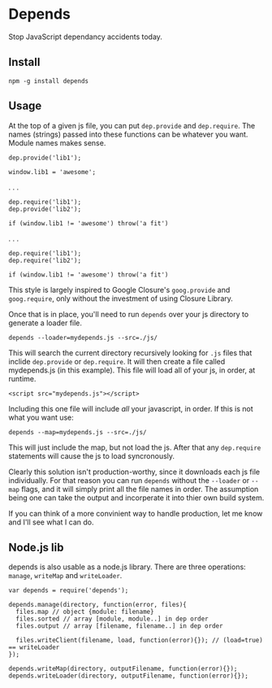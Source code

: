 
# Depends

Stop JavaScript dependancy accidents today.

## Install

    npm -g install depends

## Usage

At the top of a given js file, you can put `dep.provide` and `dep.require`. The names (strings) passed into these functions can be whatever you want. Module names makes sense.

    dep.provide('lib1');

    window.lib1 = 'awesome';

. . .

    dep.require('lib1');
    dep.provide('lib2');

    if (window.lib1 != 'awesome') throw('a fit')

. . .

    dep.require('lib1');
    dep.require('lib2');

    if (window.lib1 != 'awesome') throw('a fit')

This style is largely inspired to Google Closure's `goog.provide` and `goog.require`, only without the investment of using Closure Library.

Once that is in place, you'll need to run `depends` over your js directory to generate a loader file.

    depends --loader=mydepends.js --src=./js/

This will search the current directory recursively looking for `.js` files that inclide `dep.provide` or `dep.require`. It will then create a file called mydepends.js (in this example). This file will load all of your js, in order, at runtime.

    <script src="mydepends.js"></script>

Including this one file will include _all_ your javascript, in order. If this is not what you want use:

    depends --map=mydepends.js --src=./js/

This will just include the map, but not load the js. After that any `dep.require` statements will cause the js to load syncronously.

Clearly this solution isn't production-worthy, since it downloads each js file individually. For that reason you can run `depends` without the `--loader` or `--map` flags, and it will simply print all the file names in order. The assumption being one can take the output and incorperate it into thier own build system.

If you can think of a more convinient way to handle production, let me know and I'll see what I can do.

## Node.js lib

depends is also usable as a node.js library. There are three operations: `manage`, `writeMap` and `writeLoader`.

    var depends = require('depends');

    depends.manage(directory, function(error, files){
      files.map // object {module: filename}
      files.sorted // array [module, module..] in dep order
      files.output // array [filename, filename..] in dep order

      files.writeClient(filename, load, function(error){}); // (load=true) == writeLoader
    });

    depends.writeMap(directory, outputFilename, function(error){});
    depends.writeLoader(directory, outputFilename, function(error){});
